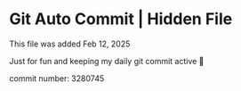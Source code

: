 # Git Auto Commit | Hidden File

This file was added Feb 12, 2025

Just for fun and keeping my daily git commit active 🤪

commit number: 3280745
